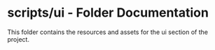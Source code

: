 # scripts/ui - Folder Documentation
This folder contains the resources and assets for the ui section of the project.
